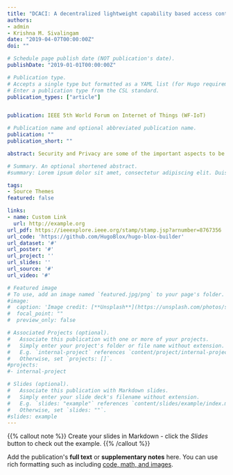 ```yaml
---
title: "DCACI: A decentralized lightweight capability based access control framework using IOTA for Internet of Things"
authors:
- admin
- Krishna M. Sivalingam
date: "2019-04-07T00:00:00Z"
doi: ""

# Schedule page publish date (NOT publication's date).
publishDate: "2019-01-01T00:00:00Z"

# Publication type.
# Accepts a single type but formatted as a YAML list (for Hugo requirements).
# Enter a publication type from the CSL standard.
publication_types: ["article"]


publication: IEEE 5th World Forum on Internet of Things (WF-IoT)

# Publication name and optional abbreviated publication name.
publication: ""
publication_short: ""

abstract: Security and Privacy are some of the important aspects to be considered in the large-scale deployment of Internet of Things (IoT) systems. Due to the large number  of IoT devices and the different administrative domains in which they operate, traditional approaches involving a Centralized server for managing Authorizations will not be scalable or efficient. In this paper, we propose a Decentralized Capability-Based Access Control framework using IOTA (DCACI); IOTA is an opensource distributed ledger that enables fee-less micro transactions for the IoT. The DCACI framework enables complete privacy and integrity of the Capability tokens using IOTA’s Masked Authenticated Messaging (MAM) technology. It enables device owners and users to Grant, Update, Delegate and Revoke the capability tokens. The proposed DCACI framework has been implemented as a proof-of-concept on a resource constrained machine; the results indicate that it is capable of scaling up to large-scale infrastructure such as a Smart City, having  millions of IoT devices

# Summary. An optional shortened abstract.
#summary: Lorem ipsum dolor sit amet, consectetur adipiscing elit. Duis posuere tellus ac convallis placerat. Proin tincidunt magna sed ex sollicitudin condimentum.

tags:
- Source Themes
featured: false

links:
- name: Custom Link
  url: http://example.org
url_pdf: https://ieeexplore.ieee.org/stamp/stamp.jsp?arnumber=8767356
url_code: 'https://github.com/HugoBlox/hugo-blox-builder'
url_dataset: '#'
url_poster: '#'
url_project: ''
url_slides: ''
url_source: '#'
url_video: '#'

# Featured image
# To use, add an image named `featured.jpg/png` to your page's folder. 
#image:
#  caption: 'Image credit: [**Unsplash**](https://unsplash.com/photos/s9CC2SKySJM)'
#  focal_point: ""
#  preview_only: false

# Associated Projects (optional).
#   Associate this publication with one or more of your projects.
#   Simply enter your project's folder or file name without extension.
#   E.g. `internal-project` references `content/project/internal-project/index.md`.
#   Otherwise, set `projects: []`.
#projects:
#- internal-project

# Slides (optional).
#   Associate this publication with Markdown slides.
#   Simply enter your slide deck's filename without extension.
#   E.g. `slides: "example"` references `content/slides/example/index.md`.
#   Otherwise, set `slides: ""`.
#slides: example
---
```


{{% callout note %}}
Create your slides in Markdown - click the *Slides* button to check out the example.
{{% /callout %}}

Add the publication's **full text** or **supplementary notes** here. You can use rich formatting such as including [code, math, and images](https://docs.hugoblox.com/content/writing-markdown-latex/).
